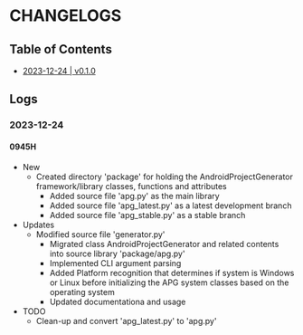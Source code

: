 # CHANGELOGS

## Table of Contents
+ [2023-12-24 | v0.1.0](#2023-12-24)

## Logs
### 2023-12-24
#### 0945H
- New
    - Created directory 'package' for holding the AndroidProjectGenerator framework/library classes, functions and attributes
        - Added source file 'apg.py' as the main library
        - Added source file 'apg_latest.py' as a latest development branch
        - Added source file 'apg_stable.py' as a stable branch
- Updates
    - Modified source file 'generator.py'
        - Migrated class AndroidProjectGenerator and related contents into source library 'package/apg.py'
        - Implemented CLI argument parsing
        - Added Platform recognition that determines if system is Windows or Linux before initializing the APG system classes based on the operating system
        - Updated documentationa and usage
- TODO
    - Clean-up and convert 'apg_latest.py' to 'apg.py'

